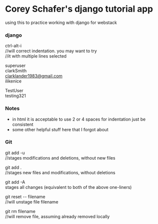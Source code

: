 # Corey Schafer's django tutorial app

using this to practice working with django for webstack

### django
ctrl-alt-i  
//will correct indentation.  you may want to try  
//it with multiple lines selected  

superuser  
clarkSmith  
clarklander1983@gmail.com  
ilikenice  

TestUser  
testing321  

  

### Notes
- in html it is acceptable to use 2 or 4 spaces for indentation just be consistent  
- some other helpful stuff here that I forgot about

### Git
git add -u  
//stages modifications and deletions, without new files  

git add .  
//stages new files and modifications, without deletions  

git add -A  
stages all changes (equivalent to both of the above one-liners)  

git reset -- filename  
//will unstage file filename  

git rm filename  
//will remove file, assuming already removed locally  


